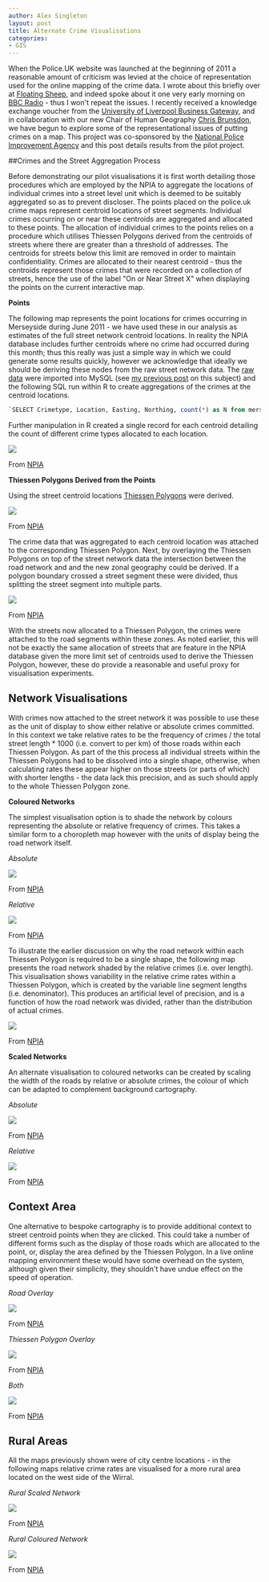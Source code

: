 ```yaml
---
author: Alex Singleton
layout: post
title: Alternate Crime Visualisations
categories:
- GIS
---
```


When the Police.UK website was launched at the beginning of 2011 a reasonable amount of criticism was levied at the choice of representation used for the online mapping of the crime data. I wrote about this briefly over at [Floating Sheep](http://www.floatingsheep.org/2011/02/problem-points-on-new-uk-police-maps.html), and indeed spoke about it one very early morning on [BBC Radio](http://www.alex-singleton.com/?p=402) - thus I won't repeat the issues. I recently received a knowledge exchange voucher from the [University of Liverpool Business Gateway](http://www.liv.ac.uk/businessgateway/), and in collaboration with our new Chair of Human Geography [Chris Brunsdon](http://www.liv.ac.uk/geography/staff/brunsdon.htm), we have begun to explore some of the representational issues of putting crimes on a map. This project was co-sponsored by the [National Police Improvement Agency](http://www.npia.police.uk/) and this post details results from the pilot project.

<!-- more -->

##Crimes and the Street Aggregation Process

Before demonstrating our pilot visualisations it is first worth detailing those procedures which are employed by the NPIA to aggregate the locations of individual crimes into a street level unit which is deemed to be suitably aggregated so as to prevent discloser. The points placed on the police.uk crime maps represent centroid locations of street segments. Individual crimes occurring on or near these centroids are aggregated and allocated to these points. The allocation of individual crimes to the points relies on a procedure which utilises Thiessen Polygons derived from the centroids of streets where there are greater than a threshold of addresses. The centroids for streets below this limit are removed in order to maintain confidentiality. Crimes are allocated to their nearest centroid - thus the centroids represent those crimes that were recorded on a collection of streets, hence the use of the label "On or Near Street X" when displaying the points on the current interactive map.

**Points**

The following map represents the point locations for crimes occurring in Merseyside during June 2011 - we have used these in our analysis as estimates of the full street network centroid locations. In reality the NPIA database includes further centroids where no crime had occurred during this month; thus this really was just a simple way in which we could generate some results quickly, however we acknowledge that ideally we should be deriving these nodes from the raw street network data. The [raw data](http://crimemapper2.s3.amazonaws.com/frontend/crime-data/2011-06/2011-06-merseyside-street.zip) were imported into MySQL (see [my previous post](http://www.alex-singleton.com/?p=433) on this subject) and the following SQL run within R to create aggregations of the crimes at the centroid locations.

```sql
`SELECT Crimetype, Location, Easting, Northing, count(*) as N from merseyside_2011_06 group by Crimetype, Location, Easting, Northing;`
```

Further manipulation in R created a single record for each centroid detailing the count of different crime types allocated to each location. 

[![](https://lh5.googleusercontent.com/-avRP0-V2v9g/TjpYmXg9CKI/AAAAAAAABUY/0KF0Nsi_qWs/s144/Crimes.jpg)](https://picasaweb.google.com/lh/photo/bVCbx_BTQxvkDuNBccQc-w?feat=embedwebsite)

From [NPIA](https://picasaweb.google.com/alexandersingleton/NPIA?authuser=0&feat=embedwebsite)

**Thiessen Polygons Derived from the Points**

Using the street centroid locations [Thiessen Polygons](http://en.wikipedia.org/wiki/Voronoi_diagram) were derived.

[![](https://lh5.googleusercontent.com/-rgY0JidsAtw/TjpYn3s7YPI/AAAAAAAABUg/VUeuJnbeZ3M/s144/Crime_w_Thesian.jpg)](https://picasaweb.google.com/lh/photo/TWKw1Cxl2RHvfsKDjIqmtA?feat=embedwebsite)

From [NPIA](https://picasaweb.google.com/alexandersingleton/NPIA?authuser=0&feat=embedwebsite)

The crime data that was aggregated to each centroid location was attached to the corresponding Thiessen Polygon. Next, by overlaying the Thiessen Polygons on top of the street network data the intersection between the road network and and the new zonal geography could be derived. If a polygon boundary crossed a street segment these were divided, thus splitting the street segment into multiple parts.

[![](https://lh3.googleusercontent.com/-vdZPKsiIrCQ/TjpYo4x52NI/AAAAAAAABUk/w-6oBFLPb4I/s144/Crime_w_thesian_road.jpg)](https://picasaweb.google.com/lh/photo/ITXEleZjUAcPpwHgG73VPg?feat=embedwebsite)

From [NPIA](https://picasaweb.google.com/alexandersingleton/NPIA?authuser=0&feat=embedwebsite)

With the streets now allocated to a Thiessen Polygon, the crimes were attached to the road segments within these zones. As noted earlier, this will not be exactly the same allocation of streets that are feature in the NPIA database given the more limit set of centroids used to derive the Thiessen Polygon, however, these do provide a reasonable and useful proxy for visualisation experiments.

## Network Visualisations

With crimes now attached to the street network it was possible to use these as the unit of display to show either relative or absolute crimes committed. In this context we take relative rates to be the frequency of crimes / the total street length * 1000 (i.e. convert to per km) of those roads within each Thiessen Polygon. As part of the this process all individual streets within the Thiessen Polygons had to be dissolved into a single shape, otherwise, when calculating rates these appear higher on those streets (or parts of which) with shorter lengths - the data lack this precision, and as such should apply to the whole Thiessen Polygon zone.

**Coloured Networks**

The simplest visualisation option is to shade the network by colours representing the absolute or relative frequency of crimes. This takes a similar form to a choropleth map however with the units of display being the road network itself.

_Absolute_

[![](https://lh5.googleusercontent.com/-x070JFLZ0ag/TjuVWz8WFwI/AAAAAAAABWs/xxq5kkiyfS4/s400/Coloured_N.jpg)](https://picasaweb.google.com/lh/photo/rMZJeJSYrorEwCDCjFEQ-Q?feat=embedwebsite)

From [NPIA](https://picasaweb.google.com/alexandersingleton/NPIA?authuser=0&feat=embedwebsite)

_Relative_

[![](https://lh6.googleusercontent.com/-WY7RkqUbIiE/TjuVXwAnOKI/AAAAAAAABWw/o6i4mFTGI1U/s400/Coloured_L.jpg)](https://picasaweb.google.com/lh/photo/2FqCdjFM2ifwc324TktBQQ?feat=embedwebsite)

From [NPIA](https://picasaweb.google.com/alexandersingleton/NPIA?authuser=0&feat=embedwebsite)

To illustrate the earlier discussion on why the road network within each Thiessen Polygon is required to be a single shape, the following map presents the road network shaded by the relative crimes (i.e. over length). This visualisation shows variability in the relative crime rates within a Thiessen Polygon, which is created by the variable line segment lengths (i.e. denominator). This produces an artificial level of precision, and is a function of how the road network was divided, rather than the distribution of actual crimes.

[![](https://lh6.googleusercontent.com/-pg1AKpeqHM8/TjpYp3QonDI/AAAAAAAABUs/W5JzpxWwhIE/s400/LarkLane.jpg)](https://picasaweb.google.com/lh/photo/bvH5KUQgeuAiz8xosJXFQQ?feat=embedwebsite)

From [NPIA](https://picasaweb.google.com/alexandersingleton/NPIA?authuser=0&feat=embedwebsite)

**Scaled Networks**

An alternate visualisation to coloured networks can be created by scaling the width of the roads by relative or absolute crimes, the colour of which can be adapted to complement background cartography.

_Absolute_

[![](https://lh6.googleusercontent.com/-H4QkfzEHXAE/TjuYrtmsvZI/AAAAAAAABXs/qKyBu1oG9G0/s400/Scaled_N.jpg)](https://picasaweb.google.com/lh/photo/ZZ05IIoRVgmVx8qt0ajBig?feat=embedwebsite)

From [NPIA](https://picasaweb.google.com/alexandersingleton/NPIA?authuser=0&feat=embedwebsite)

_Relative_

[![](https://lh4.googleusercontent.com/-HzQMt1GyYPk/TjuYnrQqKSI/AAAAAAAABXg/Xio77YgGXg8/s400/Scaled_L.jpg)](https://picasaweb.google.com/lh/photo/raNW4GqQNKYA08RQXGJJlA?feat=embedwebsite)

From [NPIA](https://picasaweb.google.com/alexandersingleton/NPIA?authuser=0&feat=embedwebsite)

## Context Area

One alternative to bespoke cartography is to provide additional context to street centroid points when they are clicked. This could take a number of different forms such as the display of those roads which are allocated to the point, or, display the area defined by the Thiessen Polygon. In a live online mapping environment these would have some overhead on the system, although given their simplicity, they shouldn't have undue effect on the speed of operation.

_Road Overlay_

[![](https://lh4.googleusercontent.com/-ldiGrK8AY6s/TjpYsH3pRbI/AAAAAAAABU8/XPvyhlt8LyY/s400/RoadSelection.jpg)](https://picasaweb.google.com/lh/photo/NIMt40CNlYXnBqW1QzFp0A?feat=embedwebsite)

From [NPIA](https://picasaweb.google.com/alexandersingleton/NPIA?authuser=0&feat=embedwebsite)

_Thiessen Polygon Overlay_

[![](https://lh3.googleusercontent.com/-cwCQqdRIscg/TjpYrktKahI/AAAAAAAABU4/kSBBBwkxwZQ/s400/AreaSelection.jpg)](https://picasaweb.google.com/lh/photo/AC0-b_4O7R71bX3MQjfi-g?feat=embedwebsite)

From [NPIA](https://picasaweb.google.com/alexandersingleton/NPIA?authuser=0&feat=embedwebsite)

_Both_

[![](https://lh6.googleusercontent.com/-IXf6r-HCwAI/TjpYsuDRwhI/AAAAAAAABVA/xNEF79bjxhQ/s400/Both_Selection.jpg)](https://picasaweb.google.com/lh/photo/OFhbOSfaymOzS4PsP7qN_g?feat=embedwebsite)

From [NPIA](https://picasaweb.google.com/alexandersingleton/NPIA?authuser=0&feat=embedwebsite)

## Rural Areas

All the maps previously shown were of city centre locations - in the following maps relative crime rates are visualised for a more rural area located on the west side of the Wirral.

_Rural Scaled Network_

[![](https://lh3.googleusercontent.com/-AHeYONQlA2s/TjumjagGTrI/AAAAAAAABYw/7egcpAaBfKQ/s400/Rural1.jpg)](https://picasaweb.google.com/lh/photo/KTWLttey004jl0dRhsx10A?feat=embedwebsite)

From [NPIA](https://picasaweb.google.com/alexandersingleton/NPIA?authuser=0&feat=embedwebsite)

_Rural Coloured Network_

[![](https://lh3.googleusercontent.com/-aJ7b1mVJ5c0/TjumjPi3sMI/AAAAAAAABYs/48gDpZwm3vg/s400/Rural2.jpg)](https://picasaweb.google.com/lh/photo/zkkIZO3QN8jXkmTy0w0YRA?feat=embedwebsite)

From [NPIA](https://picasaweb.google.com/alexandersingleton/NPIA?authuser=0&feat=embedwebsite)